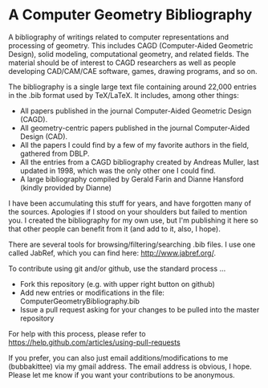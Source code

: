 # A Computer Geometry Bibliography
A bibliography of writings related to computer representations and processing of geometry. This includes CAGD (Computer-Aided Geometric Design), solid modeling, computational geometry, and related fields. The material should be of interest to CAGD researchers as well as people developing CAD/CAM/CAE software, games, drawing programs, and so on. 

The bibliography is a single large text file containing around 22,000 entries in the .bib format used by TeX/LaTeX. It includes, among other things:
  - All papers published in the journal Computer-Aided Geometric Design (CAGD).
  - All geometry-centric papers published in the journal Computer-Aided Design (CAD).
  - All the papers I could find by a few of my favorite authors in the field, gathered from DBLP. 
  - All the entries from a CAGD bibliography created by Andreas Muller, last updated in 1998, which was the only other one I could find.
  - A large bibliography compiled by Gerald Farin and Dianne Hansford (kindly provided by Dianne)

I have been accumulating this stuff for years, and have forgotten many of the sources. Apologies if I stood on your shoulders but failed to mention you. I created the bibliography for my own use, but I'm publishing it here so that other people can benefit from it (and add to it, also, I hope).

There are several tools for browsing/filtering/searching .bib files. I use one called JabRef, which you can find here: http://www.jabref.org/.

To contribute using git and/or github, use the standard process ...
  - Fork this repository (e.g. with upper right button on github)
  - Add new entries or modifications in the file: ComputerGeometryBibliography.bib
  - Issue a pull request asking for your changes to be pulled into the master repository
  
For help with this process, please refer to https://help.github.com/articles/using-pull-requests

If you prefer, you can also just email additions/modifications to me (bubbakittee) via my gmail address. The email address is obvious, I hope. Please let me know if you want your contributions to be anonymous.
